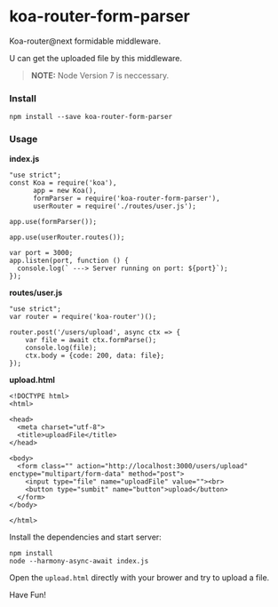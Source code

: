 # koa-router-form-parser

Koa-router@next formidable middleware.

U can get the uploaded file by this middleware.

> **NOTE:** Node Version 7 is neccessary.

### Install

```
npm install --save koa-router-form-parser
```

### Usage

**index.js**

```
"use strict";
const Koa = require('koa'),
      app = new Koa(),
      formParser = require('koa-router-form-parser'),
      userRouter = require('./routes/user.js');

app.use(formParser());

app.use(userRouter.routes());

var port = 3000;
app.listen(port, function () {
  console.log(` ---> Server running on port: ${port}`);
});
```

**routes/user.js**

```
"use strict";
var router = require('koa-router')();

router.post('/users/upload', async ctx => {
    var file = await ctx.formParse();
    console.log(file);
    ctx.body = {code: 200, data: file};
});
```

**upload.html**

```
<!DOCTYPE html>
<html>

<head>
  <meta charset="utf-8">
  <title>uploadFile</title>
</head>

<body>
  <form class="" action="http://localhost:3000/users/upload" enctype="multipart/form-data" method="post">
    <input type="file" name="uploadFile" value=""><br>
    <button type="sumbit" name="button">upload</button>
  </form>
</body>

</html>
```

Install the dependencies and start server:

```
npm install
node --harmony-async-await index.js
```

Open the `upload.html` directly with your brower and try to upload a file.

Have Fun!